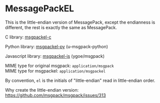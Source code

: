 MessagePackEL
====================================

This is the little-endian version of MessagePack, except the endianness is different,
the rest is exactly the same as MessagePack.



C library: [msgpackel-c](msgpackel-c)

Python library: [msgpackel-py](msgpackel-py) (u-msgpack-python)

Javascript library: [msgpackel-js](msgpackel-js) (ygoe/msgpack)


MIME type for original msgpack: `application/msgpack`  
MIME type for msgpackel: `application/msgpackel`

By convention, `el` is the initials of "little-endian" read in little-endian order.


Why create the little-endian version: https://github.com/msgpack/msgpack/issues/313

